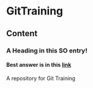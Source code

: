 # GitTraining

## Content
### <a name="head1234"></a>A Heading in this SO entry!
#### Best answer is in this [link](#head1234)

A repository for Git Training
